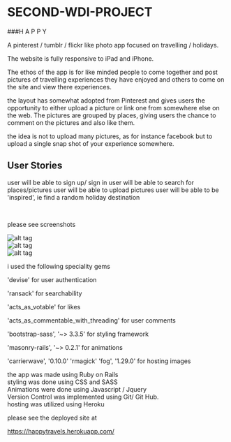 # SECOND-WDI-PROJECT

###H A P P Y 


A pinterest / tumblr / flickr like photo app focused on travelling / holidays.

The website is fully responsive to iPad and iPhone.

The ethos of the app is for like minded people to come together and post pictures of travelling experiences they have enjoyed and others to come on the site and view there experiences.

the layout has somewhat adopted from Pinterest and gives users the opportunity to either upload a picture or link one from somewhere else on the web. The pictures are grouped by places, giving users the chance to comment on the pictures and also like them.

the idea is not to upload many pictures, as for instance facebook but to upload a single snap shot of your experience somewhere.

User Stories
------------

user will be able to sign up/ sign in
user will be able to search for places/pictures
user will be able to upload pictures
user will be able to be 'inspired', ie find a random holiday destination

<br>

please see screenshots

![alt tag](http://imgur.com/2YrV4GZ)</br>
![alt tag](http://imgur.com/OdvWdE9)</br>
![alt tag](http://imgur.com/AGJr5Cz)</br>

i used the following speciality gems 

'devise' for user authentication

'ransack' for searchability

'acts_as_votable' for likes

'acts_as_commentable_with_threading' for user comments

'bootstrap-sass', '~> 3.3.5' for styling framework

'masonry-rails', '~> 0.2.1' for animations

'carrierwave', '0.10.0'
'rmagick'
'fog', '1.29.0'
for hosting images


the app was made using Ruby on Rails
<br>
styling was done using CSS and SASS
<br>
Animations were done using Javascript / Jquery
<br>
Version Control was implemented using Git/ Git Hub.
<br>
hosting was utilized using Heroku
<br>

please see the deployed site at

https://happytravels.herokuapp.com/
